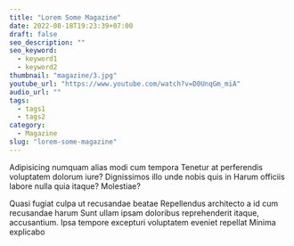 ```yaml
---
title: "Lorem Some Magazine"
date: 2022-08-18T19:23:39+07:00
draft: false
seo_description: ""
seo_keyword:
  - keyword1
  - keyword2
thumbnail: "magazine/3.jpg"
youtube_url: "https://www.youtube.com/watch?v=D0UnqGm_miA"
audio_url: ""
tags:
  - tags1
  - tags2
category:
  - Magazine
slug: "lorem-some-magazine"
---
```


Adipisicing numquam alias modi cum tempora Tenetur at perferendis voluptatem
dolorum iure? Dignissimos illo unde nobis quis in Harum officiis labore nulla
quia itaque? Molestiae?

Quasi fugiat culpa ut
recusandae beatae Repellendus architecto a id cum recusandae harum Sunt ullam
ipsam doloribus reprehenderit itaque, accusantium. Ipsa tempore excepturi
voluptatem eveniet repellat Minima explicabo
